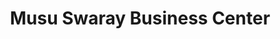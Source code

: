 ---
title: "Musu Swaray Business Center"
url: /monrovia/musu-swaray-business-center/
shop: general
---
